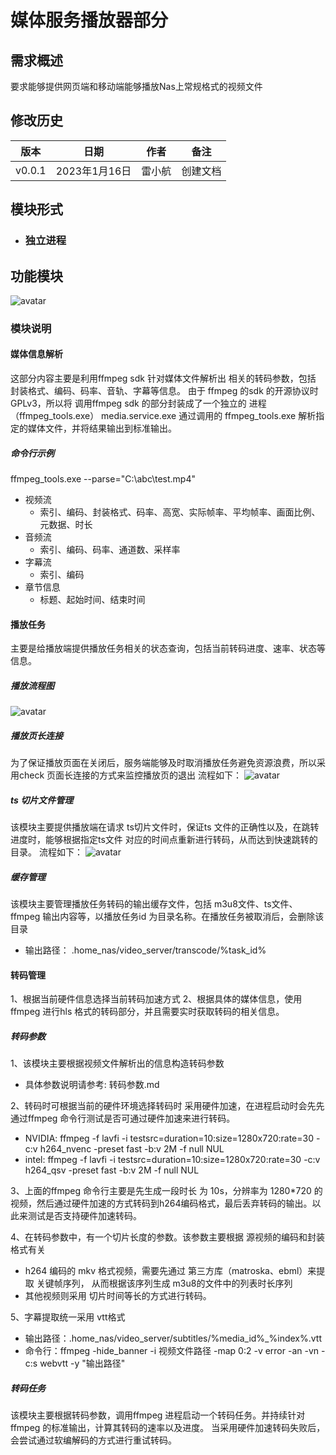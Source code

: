 # 媒体服务播放器部分
## 需求概述
要求能够提供网页端和移动端能够播放Nas上常规格式的视频文件

## 修改历史
  |  版本  |     日期      |  作者  |   备注   |
  | :----: | :-----------: | :----: | :------: |
  | v0.0.1 | 2023年1月16日 | 雷小航 | 创建文档 |
## 模块形式
  * ### 独立进程
## 功能模块
![avatar](img\功能模块.drawio.png)

### 模块说明
#### 媒体信息解析
这部分内容主要是利用ffmpeg sdk 针对媒体文件解析出 相关的转码参数，包括 封装格式、编码、码率、音轨、字幕等信息。
由于 ffmpeg 的sdk 的开源协议时GPLv3，所以将 调用ffmpeg sdk 的部分封装成了一个独立的 进程（ffmpeg_tools.exe）
media.service.exe 通过调用的 ffmpeg_tools.exe 解析指定的媒体文件，并将结果输出到标准输出。
##### 命令行示例
ffmpeg_tools.exe --parse="C:\abc\test.mp4"

- 视频流
  - 索引、编码、封装格式、码率、高宽、实际帧率、平均帧率、画面比例、元数据、时长
- 音频流
  - 索引、编码、码率、通道数、采样率
- 字幕流
  - 索引、编码
- 章节信息
  - 标题、起始时间、结束时间

#### 播放任务
主要是给播放端提供播放任务相关的状态查询，包括当前转码进度、速率、状态等信息。

##### 播放流程图
![avatar](img\流程.drawio.png)


##### 播放页长连接
为了保证播放页面在关闭后，服务端能够及时取消播放任务避免资源浪费，所以采用check 页面长连接的方式来监控播放页的退出
流程如下：
![avatar](img\长连接check.drawio.png)

##### ts 切片文件管理
该模块主要提供播放端在请求 ts切片文件时，保证ts 文件的正确性以及，在跳转进度时，能够根据指定ts文件 对应的时间点重新进行转码，从而达到快速跳转的目录。
流程如下：
![avatar](img\ts_check.drawio.png)

##### 缓存管理
该模块主要管理播放任务转码的输出缓存文件，包括 m3u8文件、ts文件、ffmpeg 输出内容等，以播放任务id 为目录名称。在播放任务被取消后，会删除该目录
- 输出路径： .home_nas/video_server/transcode/%task_id%


#### 转码管理
1、根据当前硬件信息选择当前转码加速方式
2、根据具体的媒体信息，使用ffmpeg 进行hls 格式的转码部分，并且需要实时获取转码的相关信息。

##### 转码参数
1、该模块主要根据视频文件解析出的信息构造转码参数
- 具体参数说明请参考: 转码参数.md
  
2、转码时可根据当前的硬件环境选择转码时 采用硬件加速，在进程启动时会先先通过ffmpeg 命令行测试是否可通过硬件加速来进行转码。
- NVIDIA: ffmpeg -f lavfi -i testsrc=duration=10:size=1280x720:rate=30 -c:v h264_nvenc -preset fast -b:v 2M -f null NUL
- intel: ffmpeg -f lavfi -i testsrc=duration=10:size=1280x720:rate=30 -c:v h264_qsv -preset fast -b:v 2M -f null NUL

3、上面的ffmpeg 命令行主要是先生成一段时长 为 10s，分辨率为 1280*720 的视频，然后通过硬件加速的方式转码到h264编码格式，最后丢弃转码的输出。以此来测试是否支持硬件加速转码。

4、在转码参数中，有一个切片长度的参数。该参数主要根据 源视频的编码和封装格式有关
- h264 编码的 mkv 格式视频，需要先通过 第三方库（matroska、ebml）来提取 关键帧序列， 从而根据该序列生成 m3u8的文件中的列表时长序列
- 其他视频则采用 切片时间等长的方式进行转码。
  
5、字幕提取统一采用 vtt格式
- 输出路径：.home_nas/video_server/subtitles/%media_id%_%index%.vtt
- 命令行：ffmpeg -hide_banner -i 视频文件路径 -map 0:2 -v error -an -vn -c:s webvtt -y "输出路径"

##### 转码任务
该模块主要根据转码参数，调用ffmpeg 进程启动一个转码任务。并持续针对ffmpeg 的标准输出，计算其转码的速率以及进度。
当采用硬件加速转码失败后，会尝试通过软编解码的方式进行重试转码。
